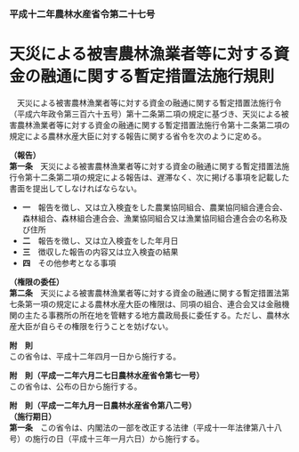 ### 平成十二年農林水産省令第二十七号  
# 天災による被害農林漁業者等に対する資金の融通に関する暫定措置法施行規則  
　天災による被害農林漁業者等に対する資金の融通に関する暫定措置法施行令（平成六年政令第三百六十五号）第十二条第二項の規定に基づき、天災による被害農林漁業者等に対する資金の融通に関する暫定措置法施行令第十二条第二項の規定による農林水産大臣に対する報告に関する省令を次のように定める。  
  
**（報告）**  
**第一条**　天災による被害農林漁業者等に対する資金の融通に関する暫定措置法施行令第十二条第二項の規定による報告は、遅滞なく、次に掲げる事項を記載した書面を提出してしなければならない。  
* **一**　報告を徴し、又は立入検査をした農業協同組合、農業協同組合連合会、森林組合、森林組合連合会、漁業協同組合又は漁業協同組合連合会の名称及び住所  
* **二**　報告を徴し、又は立入検査をした年月日  
* **三**　徴収した報告の内容又は立入検査の結果  
* **四**　その他参考となる事項  
  
**（権限の委任）**  
**第二条**　天災による被害農林漁業者等に対する資金の融通に関する暫定措置法第七条第一項の規定による農林水産大臣の権限は、同項の組合、連合会又は金融機関の主たる事務所の所在地を管轄する地方農政局長に委任する。ただし、農林水産大臣が自らその権限を行うことを妨げない。  
  
**附　則**  
この省令は、平成十二年四月一日から施行する。  
  
**附　則（平成一二年六月二七日農林水産省令第七一号）**  
この省令は、公布の日から施行する。  
  
**附　則（平成一二年九月一日農林水産省令第八二号）**  
**（施行期日）**  
**第一条**　この省令は、内閣法の一部を改正する法律（平成十一年法律第八十八号）の施行の日（平成十三年一月六日）から施行する。  
  

